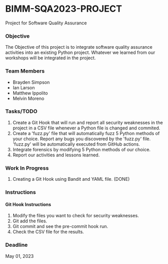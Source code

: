 # BIMM-SQA2023-PROJECT
Project for Software Quality Assurance

### Objective
The Objective of this project is to integrate software quality assurance activities into an existing Python project. Whatever we learned from our workshops will be integrated in the project.

### Team Members
- Brayden Simpson
- Ian Larson
- Matthew Ippolito
- Melvin Moreno

### Tasks/TODO
1. Create a Git Hook that will run and report all security weaknesses in the project in a CSV file whenever a Python file  is changed and commited.
2. Create a 'fuzz.py' file that will automatically fuzz 5 Python methods of your choice. Report any bugs you discovered by the 'fuzz.py' file. 'fuzz.py' will be automatically executed from GitHub actions.
3. Integrate forensics by modifying 5 Python methods of our choice.
4. Report our activities and lessons learned.

### Work In Progress
1. Creating a Git Hook using Bandit and YAML file. (DONE)

### Instructions
#### Git Hook Instructions
1. Modify the files you want to check for security weaknesses.
2. Git add the files.
3. Git commit and see the pre-commit hook run.
4. Check the CSV file for the results.

### Deadline
May 01, 2023
